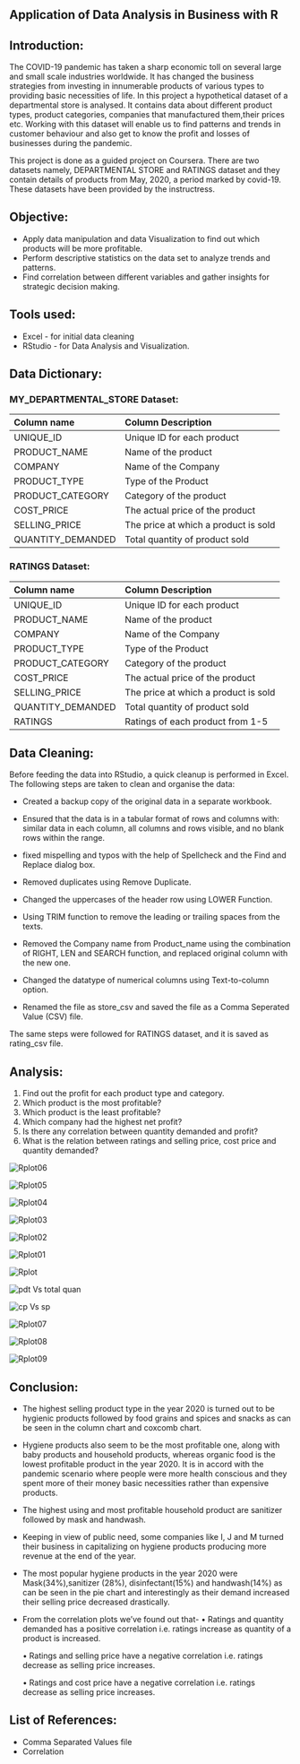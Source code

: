 # 
## Application of Data Analysis in Business with R

## Introduction: 

The COVID-19 pandemic has taken a sharp economic toll on several large and small scale industries worldwide. It has changed the business strategies from investing in innumerable products of various types to providing basic necessities of life. In this project a hypothetical dataset of a departmental store is analysed. It contains data about different product types, product categories, companies that manufactured them,their prices etc. Working with this dataset will enable us to find patterns and trends in customer behaviour and also get to know the profit and losses of businesses during the pandemic.

This project is done as a guided project on Coursera. There are two datasets namely, DEPARTMENTAL STORE and RATINGS dataset and they contain details of products from May, 2020, a period marked by covid-19. These datasets have been provided by the instructress.

## Objective:

* Apply data manipulation and data Visualization to find out which products will be more profitable.
* Perform descriptive statistics on the data set to analyze trends and patterns.
* Find correlation between different variables and gather insights for strategic decision making.

## Tools used:

* Excel - for initial data cleaning
* RStudio - for Data Analysis and Visualization.

## Data Dictionary:

### MY_DEPARTMENTAL_STORE Dataset:
| Column name | Column Description |
| :--- | :--- |
| UNIQUE_ID | Unique ID for each product |
| PRODUCT_NAME | Name of the product |
| COMPANY | Name of the Company |
| PRODUCT_TYPE | Type of the Product |
| PRODUCT_CATEGORY | Category of the product |
| COST_PRICE | The actual price of the product |
| SELLING_PRICE | The price at which a product is sold |
| QUANTITY_DEMANDED | Total quantity of product sold|


### RATINGS Dataset:
| Column name | Column Description |
| :--- | :--- |
| UNIQUE_ID | Unique ID for each product |
| PRODUCT_NAME | Name of the product |
| COMPANY | Name of the Company |
| PRODUCT_TYPE | Type of the Product |
| PRODUCT_CATEGORY | Category of the product |
| COST_PRICE | The actual price of the product |
| SELLING_PRICE | The price at which a product is sold |
| QUANTITY_DEMANDED | Total quantity of product sold|
| RATINGS | Ratings of each product from 1-5 |

## Data Cleaning:

Before feeding the data into RStudio, a quick cleanup is performed in Excel. The following steps are taken to clean and organise the data:

* Created a backup copy of the original data in a separate workbook.

* Ensured that the data is in a tabular format of rows and columns with: similar data in each column, all columns and rows visible, and no blank rows within the range.

* fixed mispelling and typos with the help of Spellcheck and  the Find and Replace dialog box.

* Removed duplicates using Remove Duplicate.

* Changed the uppercases of the header row using LOWER Function.

* Using TRIM function to remove the leading or trailing spaces from the texts.

* Removed the Company name from Product_name using the combination of RIGHT, LEN and SEARCH function, and replaced original column with the new one.
  
* Changed the datatype of numerical columns using Text-to-column option.

* Renamed the file as store_csv and saved the file as a Comma Seperated Value (CSV) file.

The same steps were followed for RATINGS dataset, and it is saved as rating_csv file.

## Analysis:

1. Find out the profit for each product type and category.
2. Which product is the most profitable?
3. Which product is the least profitable?
4. Which company had the highest net profit?
5. Is there any correlation between quantity demanded and profit?
6. What is the relation between ratings and selling price, cost price and quantity demanded?


![Rplot06](https://github.com/Arpita-deb/Departmental_store_analysis_in_R/assets/139372731/d7f2baa3-6efd-4a4d-b563-e8a6550dd81c)

![Rplot05](https://github.com/Arpita-deb/Departmental_store_analysis_in_R/assets/139372731/993f76c8-2674-41d1-a579-d8d7df2c25d6)

![Rplot04](https://github.com/Arpita-deb/Departmental_store_analysis_in_R/assets/139372731/65b80a19-adf2-4d37-9e20-13ed493225eb)


![Rplot03](https://github.com/Arpita-deb/Departmental_store_analysis_in_R/assets/139372731/0109b9c3-7827-46b3-b6c6-0d6e1f77f58e)

![Rplot02](https://github.com/Arpita-deb/Departmental_store_analysis_in_R/assets/139372731/f88735f3-8e34-4c0c-9da8-368eabcb9cda)

![Rplot01](https://github.com/Arpita-deb/Departmental_store_analysis_in_R/assets/139372731/01701f7c-19a6-47ff-bc84-c795790fce3d)


![Rplot](https://github.com/Arpita-deb/Departmental_store_analysis_in_R/assets/139372731/cfa50a9e-ec5d-4a7b-b529-109da5a645a3)

![pdt Vs total quan](https://github.com/Arpita-deb/Departmental_store_analysis_in_R/assets/139372731/3158fc30-c6a2-4de8-aa00-821164cd7178)


![cp Vs sp](https://github.com/Arpita-deb/Departmental_store_analysis_in_R/assets/139372731/13d1a440-898d-432c-9599-e6ca610a2a5e)

![Rplot07](https://github.com/Arpita-deb/Departmental_store_analysis_in_R/assets/139372731/40a8c4c9-e7c8-4056-acc5-de8509dfa042)

![Rplot08](https://github.com/Arpita-deb/Departmental_store_analysis_in_R/assets/139372731/aa2d397e-5fbe-4189-855c-815f629b35a5)

![Rplot09](https://github.com/Arpita-deb/Departmental_store_analysis_in_R/assets/139372731/da00281a-31e7-4e4b-9353-7fdee5182c92)





## Conclusion: 

* The highest selling product type in the year 2020 is turned out to be hygienic products followed by food grains and spices and snacks as can be seen in the column chart and coxcomb chart.

* Hygiene products also seem to be the most profitable one, along with baby products and household products, whereas organic food is the lowest profitable product in the year 2020. It is in accord with the pandemic scenario where people were more health conscious and they spent more of their money basic necessities rather than expensive products.

* The highest using and most profitable household product are sanitizer followed by mask and handwash.

* Keeping in view of public need, some companies like I, J and M turned their business in capitalizing on hygiene products producing more revenue at the end of the year.

* The most popular hygiene products in the year 2020 were Mask(34%),sanitizer (28%), disinfectant(15%) and handwash(14%) as can be seen in the pie chart and interestingly as their demand increased their selling price decreased drastically.

* From the correlation plots we’ve found out that-
   • Ratings and quantity demanded has a positive correlation i.e. ratings increase as quantity of a product is increased.

   • Ratings and selling price have a negative correlation i.e. ratings decrease as selling price increases.

   • Ratings and cost price have a negative correlation i.e. ratings decrease as selling price increases.

## List of References:

* Comma Separated Values file
* Correlation
